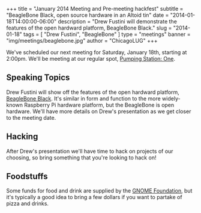 +++
title = "January 2014 Meeting and Pre-meeting hackfest"
subtitle = "BeagleBone Black, open source hardware in an Altoid tin"
date = "2014-01-18T14:00:00-06:00"
description = "Drew Fustini will demonstrate the features of the open hardward platform, BeagleBone Black."
slug = "2014-01-18"
tags = [ "Drew Fustini", "BeagleBone" ] 
type = "meetings"
banner = "img/meetings/beaglebone.jpg"
author = "ChicagoLUG"
+++

We've scheduled our next meeting for Saturday, January 18th, starting at
2:00pm. We'll be meeting at our regular spot,
[Pumping Station: One](http://chicagolug.org/psone312/).

Speaking Topics
---------------

Drew Fustini will show off the features of the open hardward platform,
[BeagleBone Black](http://beagleboard.org/products/beaglebone%20black).
It's similar in form and function to the more widely-known Raspberry Pi
hardware platform, but the BeagleBone is open hardware. We'll have more
details on Drew's presentation as we get closer to the meeting date.

Hacking
-------

After Drew's presentation we'll have time to hack on projects of our
choosing, so bring something that you're looking to hack on!

Foodstuffs
----------

Some funds for food and drink are supplied by the
[GNOME Foundation](https://www.gnome.org/foundation/), but it's typically a
good idea to bring a few dollars if you want to partake of pizza and
drinks.
